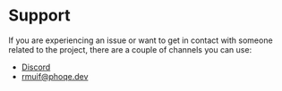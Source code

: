 # Support

If you are experiencing an issue or want to get in contact with someone related to the project, there are a couple of channels you can use:

- [Discord](https://discord.gg/5Ann5C3)
- rmuif@phoqe.dev
